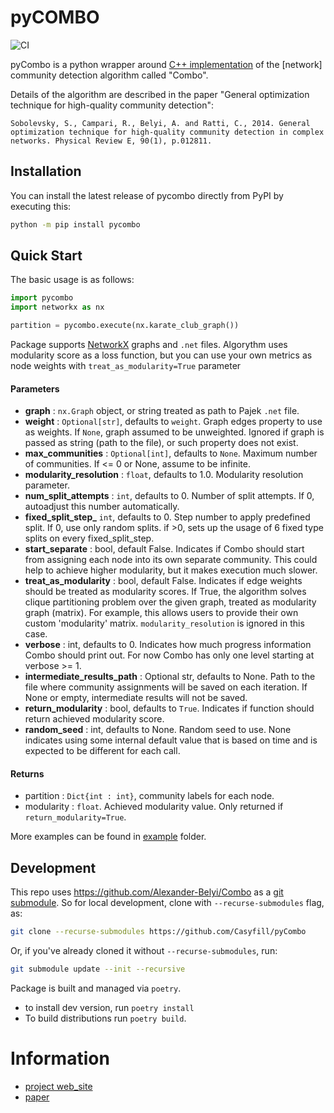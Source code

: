 # pyCOMBO
![CI](https://github.com/Casyfill/pyCombo/workflows/CI/badge.svg)

pyCombo is a python wrapper around [C++ implementation](https://github.com/Alexander-Belyi/Combo) of the [network] community detection algorithm called "Combo".

Details of the algorithm are described in the paper "General optimization technique for high-quality community detection":

```
Sobolevsky, S., Campari, R., Belyi, A. and Ratti, C., 2014. General optimization technique for high-quality community detection in complex networks. Physical Review E, 90(1), p.012811.
```

## Installation
You can install the latest release of pycombo directly from PyPI by executing this:
```bash
python -m pip install pycombo
```

## Quick Start
The basic usage is as follows:
```python
import pycombo
import networkx as nx

partition = pycombo.execute(nx.karate_club_graph())
```
Package supports [NetworkX](https://networkx.github.io/) graphs and `.net` files. Algorythm uses modularity score as a loss function,
but you can use your own metrics as node weights with `treat_as_modularity=True` parameter

#### Parameters

* **graph** : `nx.Graph` object, or string treated as path to Pajek `.net` file.
* **weight** : `Optional[str]`, defaults to `weight`. Graph edges property to use as weights. If `None`, graph assumed to be unweighted.
           Ignored if graph is passed as string (path to the file), or such property does not exist.
* **max_communities** : `Optional[int]`, defaults to `None`. Maximum number of communities. If <= 0 or None, assume to be infinite.
* **modularity_resolution** : `float`, defaults to 1.0. Modularity resolution parameter.
* **num_split_attempts** : `int`, defaults to 0. Number of split attempts. If 0, autoadjust this number automatically.
* **fixed_split_step_** `int`, defaults to 0. Step number to apply predefined split. If 0, use only random splits. if >0, sets up the usage of 6 fixed type splits on every fixed_split_step.
* **start_separate** : bool, default False. Indicates if Combo should start from assigning each node into its own separate community. This could help to achieve higher modularity, but it makes execution much slower.
* **treat_as_modularity** : bool, default False. Indicates if edge weights should be treated as modularity scores. If True, the algorithm solves clique partitioning problem over the given graph, treated as modularity graph (matrix). For example, this allows users to provide their own custom 'modularity' matrix. `modularity_resolution` is ignored in this case.
* **verbose** : int, defaults to 0. Indicates how much progress information Combo should print out. For now Combo has only one level starting at verbose >= 1.
* **intermediate_results_path** : Optional str, defaults to None. Path to the file where community assignments will be saved on each iteration. If None or empty, intermediate results will not be saved.
* **return_modularity** : bool, defaults to `True`. Indicates if function should return achieved modularity score.
* **random_seed** : int, defaults to None. Random seed to use. None indicates using some internal default value that is based on time and is expected to be different for each call.

#### Returns

* partition : `Dict{int : int}`, community labels for each node.
* modularity : `float`. Achieved modularity value. Only returned if `return_modularity=True`.

More examples can be found in [example](https://github.com/Casyfill/pyCombo/tree/master/example) folder.

## Development

This repo uses https://github.com/Alexander-Belyi/Combo as a [git submodule](https://git-scm.com/book/en/v2/Git-Tools-Submodules).
So for local development, clone with `--recurse-submodules` flag, as:
```bash
git clone --recurse-submodules https://github.com/Casyfill/pyCombo
```
Or, if you've already cloned it without `--recurse-submodules`, run:
```bash
git submodule update --init --recursive
```

Package is built and managed via `poetry`.
- to install dev version, run `poetry install`
- To build distributions run `poetry build`.

# Information
- [project web_site](http://senseable.mit.edu/community_detection/)
- [paper](http://journals.aps.org/pre/abstract/10.1103/PhysRevE.90.012811)
